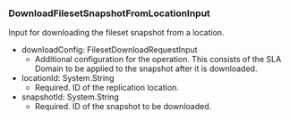 ### DownloadFilesetSnapshotFromLocationInput
Input for downloading the fileset snapshot from a location.

- downloadConfig: FilesetDownloadRequestInput
  - Additional configuration for the operation. This consists of the SLA Domain to be applied to the snapshot after it is downloaded.
- locationId: System.String
  - Required. ID of the replication location.
- snapshotId: System.String
  - Required. ID of the snapshot to be downloaded.
